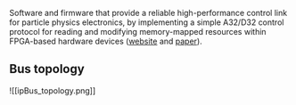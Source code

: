Software and firmware that provide a reliable high-performance control link for particle physics electronics, by implementing a simple A32/D32 control protocol for reading and modifying memory-mapped resources within FPGA-based hardware devices ([website](https://ipbus.web.cern.ch/doc/user/html/index.html) and [paper](https://iopscience.iop.org/article/10.1088/1748-0221/10/02/C02019/pdf)).

## Bus topology
![[ipBus_topology.png]]

